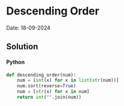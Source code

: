 
# Descending Order

Date: 18-09-2024

## Solution
#### Python
```python
def descending_order(num):
    num = [int(x) for x in list(str(num))]
    num.sort(reverse=True)
    num = [str(x) for x in num]
    return int("".join(num))
```
        